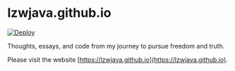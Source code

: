 # lzwjava.github.io

[![Deploy](https://github.com/lzwjava/lzwjava.github.io/actions/workflows/static.yml/badge.svg)](https://github.com/lzwjava/lzwjava.github.io/actions/workflows/static.yml)

Thoughts, essays, and code from my journey to pursue freedom and truth.

Please visit the website [https://lzwjava.github.io](https://lzwjava.github.io).


